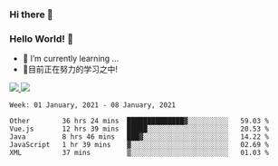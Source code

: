 ### Hi there 👋
### Hello World! 🙌

- 🌱 I’m currently learning ...
- 📖目前正在努力的学习之中!

<a href="https://github.com/anuraghazra/github-readme-stats">
  <img src="https://github-readme-stats.vercel.app/api?username=keyboardWithDream&show_icons=true&repo=github-readme-stats" />
</a>
<a href="https://github.com/anuraghazra/convoychat">
  <img src="https://github-readme-stats.vercel.app/api/top-langs/?username=keyboardWithDream&layout=compact&repo=convoychat" />
</a>



<!--START_SECTION:waka-->
```text
Week: 01 January, 2021 - 08 January, 2021

Other        36 hrs 24 mins  ██████████████▓░░░░░░░░░░   59.03 % 
Vue.js       12 hrs 39 mins  █████░░░░░░░░░░░░░░░░░░░░   20.53 % 
Java         8 hrs 46 mins   ███▓░░░░░░░░░░░░░░░░░░░░░   14.22 % 
JavaScript   1 hr 39 mins    ▓░░░░░░░░░░░░░░░░░░░░░░░░   02.69 % 
XML          37 mins         ▒░░░░░░░░░░░░░░░░░░░░░░░░   01.03 % 
```
<!--END_SECTION:waka-->
